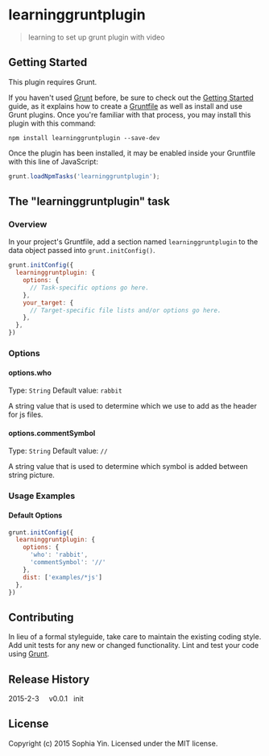 # learninggruntplugin

> learning to set up grunt plugin with video

## Getting Started
This plugin requires Grunt.

If you haven't used [Grunt](http://gruntjs.com/) before, be sure to check out the [Getting Started](http://gruntjs.com/getting-started) guide, as it explains how to create a [Gruntfile](http://gruntjs.com/sample-gruntfile) as well as install and use Grunt plugins. Once you're familiar with that process, you may install this plugin with this command:

```shell
npm install learninggruntplugin --save-dev
```

Once the plugin has been installed, it may be enabled inside your Gruntfile with this line of JavaScript:

```js
grunt.loadNpmTasks('learninggruntplugin');
```

## The "learninggruntplugin" task

### Overview
In your project's Gruntfile, add a section named `learninggruntplugin` to the data object passed into `grunt.initConfig()`.

```js
grunt.initConfig({
  learninggruntplugin: {
    options: {
      // Task-specific options go here.
    },
    your_target: {
      // Target-specific file lists and/or options go here.
    },
  },
})
```

### Options

#### options.who
Type: `String`
Default value: `rabbit`

A string value that is used to determine which we use to add as the header for js files.

#### options.commentSymbol
Type: `String`
Default value: `//`

A string value that is used to determine which symbol is added between string picture.

### Usage Examples

#### Default Options


```js
grunt.initConfig({
  learninggruntplugin: {
    options: {
      'who': 'rabbit',
      'commentSymbol': '//' 
    },
    dist: ['examples/*js']
  },
})
```

## Contributing
In lieu of a formal styleguide, take care to maintain the existing coding style. Add unit tests for any new or changed functionality. Lint and test your code using [Grunt](http://gruntjs.com/).

## Release History
2015-2-3 &nbsp;&nbsp;&nbsp;&nbsp;v0.0.1&nbsp;&nbsp;&nbsp;init

## License
Copyright (c) 2015 Sophia Yin. Licensed under the MIT license.
